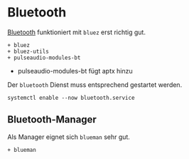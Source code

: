 # Bluetooth

[Bluetooth](https://wiki.archlinux.org/index.php/Bluetooth) funktioniert mit `bluez` erst richtig gut. 

    + bluez
    + bluez-utils
    + pulseaudio-modules-bt

* pulseaudio-modules-bt fügt aptx hinzu


Der `bluetooth` Dienst muss entsprechend gestartet werden.

    systemctl enable --now bluetooth.service


## Bluetooth-Manager

Als Manager eignet sich `blueman` sehr gut.

    + blueman
